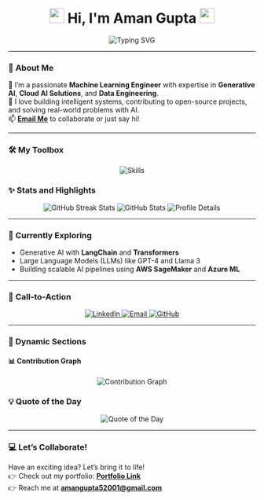 <h1 align="center">
  <img src="https://media.giphy.com/media/hvRJCLFzcasrR4ia7z/giphy.gif" width="30"> 
  Hi, I'm Aman Gupta 
  <img src="https://media.giphy.com/media/hvRJCLFzcasrR4ia7z/giphy.gif" width="30">
</h1>

<p align="center">
  <img src="https://readme-typing-svg.demolab.com?font=Fira+Code&size=24&pause=1000&color=00F7FF&center=true&width=500&lines=ML+Engineer+🚀;Generative+AI+Specialist+🧠;Cloud+AI+Expert+☁️;Lifelong+Learner+📚" alt="Typing SVG" />
</p>

---

### 🎨 **About Me**
🌟 I’m a passionate **Machine Learning Engineer** with expertise in **Generative AI**, **Cloud AI Solutions**, and **Data Engineering**.  
🔭 I love building intelligent systems, contributing to open-source projects, and solving real-world problems with AI.  
📫 **[Email Me](mailto:amangupta52001@gmail.com)** to collaborate or just say hi!

---

### 🛠️ **My Toolbox**
<p align="center">
  <img src="https://skillicons.dev/icons?i=python,tensorflow,pytorch,aws,gcp,azure,kubernetes,docker,sql,mysql,mongodb,git,linux,react" alt="Skills" />
</p>



### ✨ **Stats and Highlights**

<p align="center">
  <img src="https://streak-stats.demolab.com/?user=amangupta05&theme=radical" alt="GitHub Streak Stats" />
  <img src="https://github-readme-stats.vercel.app/api?username=amangupta05&show_icons=true&theme=radical" alt="GitHub Stats" />
  <img src="https://github-profile-summary-cards.vercel.app/api/cards/profile-details?username=amangupta05&theme=radical" alt="Profile Details" />
</p>

---

### 🚀 **Currently Exploring**
- Generative AI with **LangChain** and **Transformers**  
- Large Language Models (LLMs) like GPT-4 and Llama 3  
- Building scalable AI pipelines using **AWS SageMaker** and **Azure ML**

---

### 🎯 **Call-to-Action**

<p align="center">
  <a href="https://linkedin.com/in/aman-gupta5" target="_blank">
    <img src="https://img.shields.io/badge/Connect_on_LinkedIn-0077B5?style=for-the-badge&logo=linkedin&logoColor=white" alt="LinkedIn">
  </a>
  <a href="mailto:amangupta52001@gmail.com">
    <img src="https://img.shields.io/badge/Email_Me-D14836?style=for-the-badge&logo=gmail&logoColor=white" alt="Email">
  </a>
  <a href="https://github.com/amangupta05" target="_blank">
    <img src="https://img.shields.io/badge/Explore_My_GitHub-181717?style=for-the-badge&logo=github&logoColor=white" alt="GitHub">
  </a>
</p>

---

### 🔗 **Dynamic Sections**


#### 📊 **Contribution Graph**
<p align="center">
  <img src="https://activity-graph.herokuapp.com/graph?username=amangupta05&theme=github&bg_color=0D1117&color=F85D7F&line=FFFFFF&point=F85D7F" alt="Contribution Graph" />
</p>




### 💡 **Quote of the Day**
<p align="center">
  <img src="https://quotes-github-readme.vercel.app/api?type=horizontal&theme=radical" alt="Quote of the Day">
</p>

---

### 💻 **Let’s Collaborate!**
Have an exciting idea? Let’s bring it to life!  
👉 Check out my portfolio: **[Portfolio Link](https://amangupta05.github.io/portfolio/)**  
👉 Reach me at **[amangupta52001@gmail.com](mailto:amangupta52001@gmail.com)**


